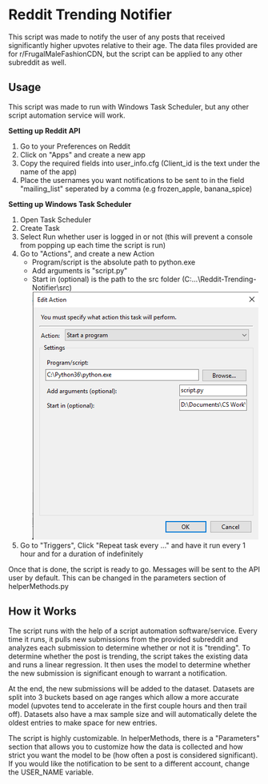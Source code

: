 # Reddit Trending Notifier
This script was made to notify the user of any posts that received significantly higher upvotes relative to their age. The data files provided are for r/FrugalMaleFashionCDN, but the script can be applied to any other subreddit as well. 

## Usage
This script was made to run with Windows Task Scheduler, but any other script automation service will work.

**Setting up Reddit API**
1. Go to your Preferences on Reddit 
2. Click on "Apps" and create a new app
3. Copy the required fields into user_info.cfg (Client_id is the text under the name of the app)
4. Place the usernames you want notifications to be sent to in the field "mailing_list" seperated by a comma (e.g frozen_apple, banana_spice)

**Setting up Windows Task Scheduler**
1. Open Task Scheduler
2. Create Task
3. Select Run whether user is logged in or not (this will prevent a console from popping up each time the script is run)
4. Go to "Actions", and create a new Action
   - Program/script is the absolute path to python.exe
   - Add arguments is "script.py"
   - Start in (optional) is the path to the src folder (C:...\Reddit-Trending-Notifier\src)
![alt text](https://github.com/jli97/Reddit-Trending-Notifier-/blob/master/extras/readme_task.png)
5. Go to "Triggers", Click "Repeat task every ..." and have it run every 1 hour and for a duration of indefinitely

Once that is done, the script is ready to go. Messages will be sent to the API user by default. This can be changed in the parameters section of helperMethods.py

## How it Works
The script runs with the help of a script automation software/service. Every time it runs, it pulls new submissions from the provided subreddit and analyzes each submission to determine whether or not it is "trending". To determine whether the post is trending, the script takes the existing data and runs a linear regression. It then uses the model to determine whether the new submission is significant enough to warrant a notification. 

At the end, the new submissions will be added to the dataset. Datasets are split into 3 buckets based on age ranges which allow a more accurate model (upvotes tend to accelerate in the first couple hours and then trail off). Datasets also have a max sample size and will automatically delete the oldest entries to make space for new entries. 

The script is highly customizable. In helperMethods, there is a "Parameters" section that allows you to customize how the data is collected and how strict you want the model to be (how often a post is considered significant). If you would like the notification to be sent to a different account, change the USER_NAME variable. 
